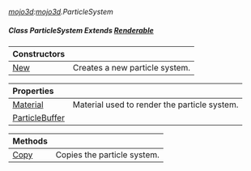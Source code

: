 _[mojo3d](../../modules/mojo3d/mojo3d-module.md):[mojo3d](../../modules/mojo3d/mojo3d-module.md).ParticleSystem_
##### Class ParticleSystem Extends [Renderable](../../modules/mojo3d/mojo3d-renderable.md)

| Constructors | |
|:---|:---|
| [New](mojo3d-particlesystem-new.md) | Creates a new particle system. |

| Properties | |
|:---|:---|
| [Material](mojo3d-particlesystem-material.md) | Material used to render the particle system. |
| [ParticleBuffer](mojo3d-particlesystem-particlebuffer.md) |  |

| Methods | |
|:---|:---|
| [Copy](mojo3d-particlesystem-copy.md) | Copies the particle system. |
